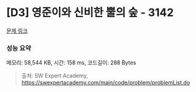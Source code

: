 # [D3] 영준이와 신비한 뿔의 숲 - 3142 

[문제 링크](https://swexpertacademy.com/main/code/problem/problemDetail.do?contestProbId=AV_6xWk6sbADFAWS) 

### 성능 요약

메모리: 58,544 KB, 시간: 158 ms, 코드길이: 288 Bytes



> 출처: SW Expert Academy, https://swexpertacademy.com/main/code/problem/problemList.do